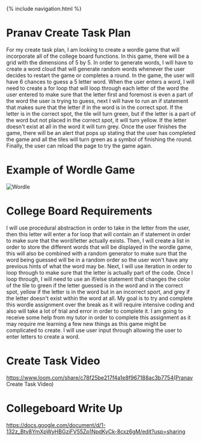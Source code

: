 {% include navigation.html %}

# Pranav Create Task Plan
For my create task plan, I am looking to create a wordle game that will incorporate all of the college board functions. In this game, there will be a grid with the dimensions of 5 by 5. In order to generate words, I will have to create a word cloud that will generate random words whenever the user decides to restart the game or completes a round. In the game, the user will have 6 chances to guess a 5 letter word. When the user enters a word, I will need to create a for loop that will loop through each letter of the word the user entered to make sure that the letter first and foremost is even a part of the word the user is trying to guess, next I will have to run an if statement that makes sure that the letter if in the word is in the correct spot. If the letter is in the correct spot, the tile will turn green, but if the letter is a part of the word but not placed in the correct spot, it will turn yellow. If the letter doesn't exist at all in the word it will turn grey. Once the user finishes the game, there will be an alert that pops up stating that the user has completed the game and all the tiles will turn green as a symbol of finishing the round. Finally, the user can reload the page to try the game again.
# Example of Wordle Game
![Wordle](https://user-images.githubusercontent.com/89223545/154370428-0a3dd443-a144-4856-aaca-290edc703972.jpeg)

# College Board Requirements
I will use procedural abstraction in order to take in the letter from the user, then this letter will enter a for loop that will contain an if statement in order to make sure that the word/letter actually exists. Then, I will create a list in order to store the different words that will be displayed in the wordle game, this will also be combined with a random generator to make sure that the word being guessed will be in a random order so the user won't have any previous hints of what the word may be. Next, I will use iteration in order to loop through to make sure that the letter is actually part of the code. Once I loop through, I will need to use an if/else statement that changes the color of the tile to green if the letter guessed is in the word and in the correct spot, yellow if the letter is in the word but in an incorrect sport, and grey if the letter doesn't exist within the word at all. My goal is to try and complete this wordle assignment over the break as it will require intensive coding and also will take a lot of trial and error in order to complete it. I am going to receive some help from my tutor in order to complete this assignment as it may require me learning a few new things as this game might be complicated to create. I will use user input through allowing the user to enter letters to create a word.

# Create Task Video
https://www.loom.com/share/c78f25be217f4a1e8f967188ac3b7754(Pranav Create Task Video)

# Collegeboard Write Up
https://docs.google.com/document/d/1-132z_Btv8YmXpWyHBGziFV55Zp1NpdKvCk-8cxz6gM/edit?usp=sharing


